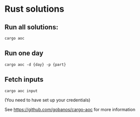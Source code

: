 # Rust solutions 

## Run all solutions:

	cargo aoc
	
## Run one day

	cargo aoc -d {day} -p {part}

## Fetch inputs

	cargo aoc input
	
(You need to have set up your credentials)

See https://github.com/gobanos/cargo-aoc for more information
